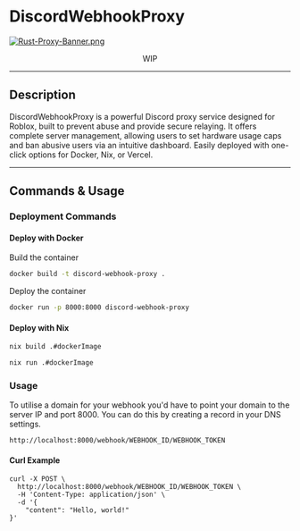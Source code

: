 # DiscordWebhookProxy
[![Rust-Proxy-Banner.png](https://i.postimg.cc/Pq6cbg7T/Rust-Proxy-Banner.png)](https://postimg.cc/FfLDNBmB)
<p align="center">
	WIP
</p>

---

## Description
DiscordWebhookProxy is a powerful Discord proxy service designed for Roblox, built to prevent abuse and provide secure relaying. It offers complete server management, allowing users to set hardware usage caps and ban abusive users via an intuitive dashboard. Easily deployed with one-click options for Docker, Nix, or Vercel.

---
## Commands & Usage
### Deployment Commands
#### Deploy with Docker
Build the container
```bash
docker build -t discord-webhook-proxy .
```
Deploy the container
```bash
docker run -p 8000:8000 discord-webhook-proxy
```

#### Deploy with Nix
```bash
nix build .#dockerImage
```
```bash
nix run .#dockerImage
```

### Usage
To utilise a domain for your webhook you'd have to point your domain to the server IP and port 8000. You can do this by creating a record in your DNS settings.

``
http://localhost:8000/webhook/WEBHOOK_ID/WEBHOOK_TOKEN
``

#### Curl Example
```
curl -X POST \
  http://localhost:8000/webhook/WEBHOOK_ID/WEBHOOK_TOKEN \
  -H 'Content-Type: application/json' \
  -d '{
    "content": "Hello, world!"
}'
```